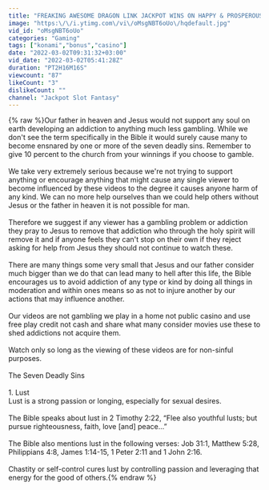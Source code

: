 ```yaml
---
title: "FREAKING AWESOME DRAGON LINK JACKPOT WINS ON HAPPY & PROSPEROUS"
image: "https:\/\/i.ytimg.com\/vi\/oMsgNBT6oUo\/hqdefault.jpg"
vid_id: "oMsgNBT6oUo"
categories: "Gaming"
tags: ["konami","bonus","casino"]
date: "2022-03-02T09:31:32+03:00"
vid_date: "2022-03-02T05:41:28Z"
duration: "PT2H16M16S"
viewcount: "87"
likeCount: "3"
dislikeCount: ""
channel: "Jackpot Slot Fantasy"
---
```

{% raw %}Our father in heaven and Jesus would not support any soul on earth developing an addiction to anything much less gambling. While we don't see the term specifically in the Bible it would surely cause many to become ensnared by one or more of the seven deadly sins. Remember to give 10 percent to the church from your winnings if you choose to gamble.<br /><br />We take very extremely serious because we're not trying to support anything or encourage anything that might cause any single viewer to become influenced by these videos to the degree it causes anyone harm of any kind. We can no more help ourselves than we could help others without Jesus or the father in heaven it is not possible for man.<br /><br />Therefore we suggest if any viewer has a gambling problem or addiction they pray to Jesus to remove that addiction who through the holy spirit will remove it and if anyone feels they can't stop on their own if they reject asking for help from Jesus they should not continue to watch these. <br /><br />There are many things some very small that Jesus and our father consider much bigger than we do that can lead many to hell after this life, the Bible encourages us to avoid addiction of any type or kind by doing all things in moderation and within ones means so as not to injure another by our actions that may influence another. <br /><br />Our videos are not gambling we play in a home not public casino and use free play credit not cash and share what many consider movies use these to shed addictions not acquire them.<br /><br />Watch only so long as the viewing of these videos are for non-sinful purposes. <br /><br />The Seven Deadly Sins <br /><br />1. Lust<br />Lust is a strong passion or longing, especially for sexual desires.<br /><br />The Bible speaks about lust in 2 Timothy 2:22, “Flee also youthful lusts; but pursue righteousness, faith, love [and] peace...”<br /><br />The Bible also mentions lust in the following verses: Job 31:1, Matthew 5:28, Philippians 4:8, James 1:14-15, 1 Peter 2:11 and 1 John 2:16.<br /><br />Chastity or self-control cures lust by controlling passion and leveraging that energy for the good of others.{% endraw %}
